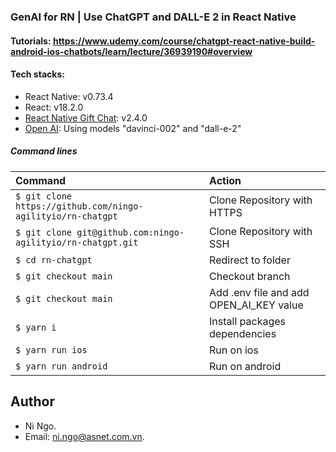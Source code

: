 ### GenAI for RN | Use ChatGPT and DALL-E 2 in React Native

#### Tutorials: https://www.udemy.com/course/chatgpt-react-native-build-android-ios-chatbots/learn/lecture/36939190#overview

#### Tech stacks:
- React Native: v0.73.4
- React: v18.2.0
- [React Native Gift Chat](https://github.com/FaridSafi/react-native-gifted-cha): v2.4.0
- [Open AI](https://openai.com/): Using models "davinci-002" and "dall-e-2"
  
##### Command lines
| Command                                                              | Action                        |
| :------------------------------------------------------------------- | :---------------------------- |
| `$ git clone https://github.com/ningo-agilityio/rn-chatgpt` | Clone Repository with HTTPS   |
| `$ git clone git@github.com:ningo-agilityio/rn-chatgpt.git` | Clone Repository with SSH     |
| `$ cd rn-chatgpt`                                                | Redirect to folder            |
| `$ git checkout main`                         | Checkout branch               |
| `$ git checkout main`                         | Add .env file and add OPEN_AI_KEY value             |
| `$ yarn i`                                                           | Install packages dependencies |
| `$ yarn run ios`                                                   | Run on ios
| `$ yarn run android`                                                   | Run on android

## Author
- Ni Ngo.
- Email: [ni.ngo@asnet.com.vn](ni.ngo@asnet.com.vn).

